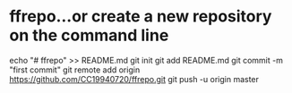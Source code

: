 # ffrepo…or create a new repository on the command line
echo "# ffrepo" >> README.md
git init
git add README.md
git commit -m "first commit"
git remote add origin https://github.com/CC19940720/ffrepo.git
git push -u origin master
